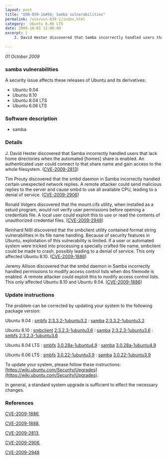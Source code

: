 ```yaml
---
layout: post
title: "USN-839-1&#58; Samba vulnerabilities"
permalink: /usn/usn-839-1/index.html
category:  Ubuntu 6.06 LTS
date: 2009-10-01 12:00:00
excerpt: |
    J. David Hester discovered that Samba incorrectly handled users that lack home directories when the automated [homes] share is enabled. An authenticated user could connect to that share name and gain access to the whole filesystem. ([CVE-2009-2813](http://people.ubuntu.com/~ubuntu-security/cve/CVE-2009-2813))
    
--- 
```

 
 

*01 October 2009*

### samba vulnerabilities

A security issue affects these releases of Ubuntu and its derivatives:

* Ubuntu 9.04
* Ubuntu 8.10
* Ubuntu 8.04 LTS
* Ubuntu 6.06 LTS

### Software description

* samba 

### Details

J. David Hester discovered that Samba incorrectly handled users that lack home directories when the automated [homes] share is enabled. An authenticated user could connect to that share name and gain access to the whole filesystem. ([CVE-2009-2813](http://people.ubuntu.com/~ubuntu-security/cve/CVE-2009-2813))

Tim Prouty discovered that the smbd daemon in Samba incorrectly handled certain unexpected network replies. A remote attacker could send malicious replies to the server and cause smbd to use all available CPU, leading to a denial of service. ([CVE-2009-2906](http://people.ubuntu.com/~ubuntu-security/cve/CVE-2009-2906))

Ronald Volgers discovered that the mount.cifs utility, when installed as a setuid program, would not verify user permissions before opening a credentials file. A local user could exploit this to use or read the contents of unauthorized credential files. ([CVE-2009-2948](http://people.ubuntu.com/~ubuntu-security/cve/CVE-2009-2948))

Reinhard Nißl discovered that the smbclient utility contained format string vulnerabilities in its file name handling. Because of security features in Ubuntu, exploitation of this vulnerability is limited. If a user or automated system were tricked into processing a specially crafted file name, smbclient could be made to crash, possibly leading to a denial of service. This only affected Ubuntu 8.10. ([CVE-2009-1886](http://people.ubuntu.com/~ubuntu-security/cve/CVE-2009-1886))

Jeremy Allison discovered that the smbd daemon in Samba incorrectly handled permissions to modify access control lists when dos filemode is enabled. A remote attacker could exploit this to modify access control lists. This only affected Ubuntu 8.10 and Ubuntu 9.04. ([CVE-2009-1886](http://people.ubuntu.com/~ubuntu-security/cve/CVE-2009-1886)) 

### Update instructions

The problem can be corrected by updating your system to the following package version:

Ubuntu 9.04
 : [smbfs](https://launchpad.net/ubuntu/+source/samba) <span> [2:3.3.2-1ubuntu3.2](https://launchpad.net/ubuntu/+source/samba/2:3.3.2-1ubuntu3.2) </span> 
 : [samba](https://launchpad.net/ubuntu/+source/samba) <span> [2:3.3.2-1ubuntu3.2](https://launchpad.net/ubuntu/+source/samba/2:3.3.2-1ubuntu3.2) </span> 

Ubuntu 8.10
 : [smbclient](https://launchpad.net/ubuntu/+source/samba) <span> [2:3.2.3-1ubuntu3.6](https://launchpad.net/ubuntu/+source/samba/2:3.2.3-1ubuntu3.6) </span> 
 : [samba](https://launchpad.net/ubuntu/+source/samba) <span> [2:3.2.3-1ubuntu3.6](https://launchpad.net/ubuntu/+source/samba/2:3.2.3-1ubuntu3.6) </span> 
 : [smbfs](https://launchpad.net/ubuntu/+source/samba) <span> [2:3.2.3-1ubuntu3.6](https://launchpad.net/ubuntu/+source/samba/2:3.2.3-1ubuntu3.6) </span> 

Ubuntu 8.04 LTS
 : [smbfs](https://launchpad.net/ubuntu/+source/samba) <span> [3.0.28a-1ubuntu4.9](https://launchpad.net/ubuntu/+source/samba/3.0.28a-1ubuntu4.9) </span> 
 : [samba](https://launchpad.net/ubuntu/+source/samba) <span> [3.0.28a-1ubuntu4.9](https://launchpad.net/ubuntu/+source/samba/3.0.28a-1ubuntu4.9) </span> 

Ubuntu 6.06 LTS
 : [smbfs](https://launchpad.net/ubuntu/+source/samba) <span> [3.0.22-1ubuntu3.9](https://launchpad.net/ubuntu/+source/samba/3.0.22-1ubuntu3.9) </span> 
 : [samba](https://launchpad.net/ubuntu/+source/samba) <span> [3.0.22-1ubuntu3.9](https://launchpad.net/ubuntu/+source/samba/3.0.22-1ubuntu3.9) </span> 

To update your system, please follow these instructions: [https://wiki.ubuntu.com/Security/Upgrades](https://wiki.ubuntu.com/Security/Upgrades).

In general, a standard system upgrade is sufficient to effect the necessary changes. 

### References

 
 [CVE-2009-1886](http://people.ubuntu.com/~ubuntu-security/cve/CVE-2009-1886), 

 [CVE-2009-1888](http://people.ubuntu.com/~ubuntu-security/cve/CVE-2009-1888), 

 [CVE-2009-2813](http://people.ubuntu.com/~ubuntu-security/cve/CVE-2009-2813), 

 [CVE-2009-2906](http://people.ubuntu.com/~ubuntu-security/cve/CVE-2009-2906), 

 [CVE-2009-2948](http://people.ubuntu.com/~ubuntu-security/cve/CVE-2009-2948)
 

